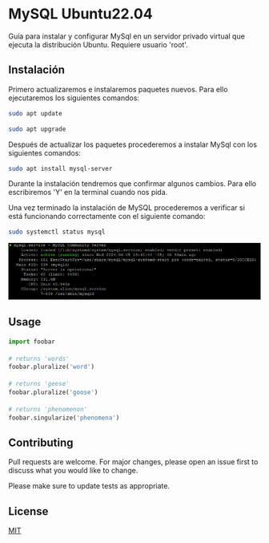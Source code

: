 # MySQL Ubuntu22.04
Guía para instalar y configurar MySql en un servidor privado virtual que ejecuta la distribución Ubuntu. Requiere usuario 'root'.

## Instalación

Primero actualizaremos e instalaremos paquetes nuevos. Para ello ejecutaremos los siguientes comandos:

```bash
sudo apt update
```
```bash
sudo apt upgrade
```
Después de actualizar los paquetes procederemos a instalar MySql con los siguientes comandos:

```bash
sudo apt install mysql-server
```
Durante la instalación tendremos que confirmar algunos cambios. Para ello escribiremos 'Y' en la terminal cuando nos pida.

Una vez terminado la instalación de MySQL procederemos a verificar si está funcionando correctamente con el siguiente comando:
```bash
sudo systemctl status mysql
```
![Nos saldra lo mismo que esta imagen](images/status.png)


## Usage

```python
import foobar

# returns 'words'
foobar.pluralize('word')

# returns 'geese'
foobar.pluralize('goose')

# returns 'phenomenon'
foobar.singularize('phenomena')
```

## Contributing

Pull requests are welcome. For major changes, please open an issue first
to discuss what you would like to change.

Please make sure to update tests as appropriate.

## License

[MIT](https://choosealicense.com/licenses/mit/)